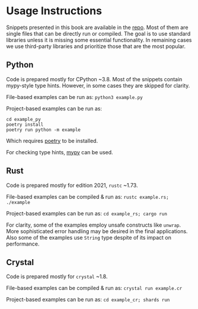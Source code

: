 # Usage Instructions

Snippets presented in this book are available in the [repo](https://github.com/gergelyk/prog-lang-usability). Most of them are single files that can be directly run or compiled. The goal is to use standard libraries unless it is missing some essential functionality. In remaining cases we use third-party libraries and prioritize those that are the most popular.

## Python

Code is prepared mostly for CPython ~3.8. Most of the snippets contain mypy-style type hints. However, in some cases they are skipped for clarity.

File-based examples can be run as: `python3 example.py`

Project-based examples can be run as:

```
cd example_py
poetry install
poetry run python -m example
```

Which requires [poetry](https://python-poetry.org/) to be installed.

For checking type hints, [mypy](https://mypy.readthedocs.io/en/stable/index.html#) can be used.

## Rust

Code is prepared mostly for edition 2021, `rustc` ~1.73.

File-based examples can be compiled & run as: `rustc example.rs; ./example`

Project-based examples can be run as: `cd example_rs; cargo run`

For clarity, some of the examples employ unsafe constructs like `unwrap`. More sophisticated error handling may be desired in the final applications. Also some of the examples use `String` type despite of its impact on performance.

## Crystal

Code is prepared mostly for `crystal` ~1.8.

File-based examples can be compiled & run as: `crystal run example.cr`

Project-based examples can be run as: `cd example_cr; shards run`
